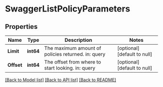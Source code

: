 # SwaggerListPolicyParameters

## Properties
Name | Type | Description | Notes
------------ | ------------- | ------------- | -------------
**Limit** | **int64** | The maximum amount of policies returned. in: query | [optional] [default to null]
**Offset** | **int64** | The offset from where to start looking. in: query | [optional] [default to null]

[[Back to Model list]](../README.md#documentation-for-models) [[Back to API list]](../README.md#documentation-for-api-endpoints) [[Back to README]](../README.md)


